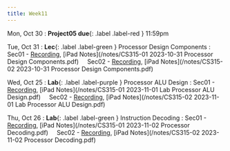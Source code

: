 ```yaml
---
title: Week11
---
```


Mon, Oct 30
: **Project05 due**{: .label .label-red } 11:59pm

Tue, Oct 31
: **Lec**{: .label .label-green } Processor Design Components
: Sec01 - [Recording](https://usfca.zoom.us/rec/share/cB7_Hfd9QGge0LBz_QiwQtL9D2qv2ca8ABNvgs4O9gdcTloAj7FeDSAxh1pcWh8n.UInzVIhNCJgDIKL_?startTime=1698766485000),
          [iPad Notes](/notes/CS315-01 2023-10-31 Processor Design Components.pdf)
&nbsp; &nbsp;
Sec02 - [Recording](https://usfca.zoom.us/rec/share/kcdouHvcaHVnbgY37fycicu0SZ2f7Dcv4yTgfyHSDHZdqQX6_NgekaXGJPTjZu3t.-e70Y3ur3WXvkBmz?startTime=1698789201000),
        [iPad Notes](/notes/CS315-02 2023-10-31 Processor Design Components.pdf)


Wed, Oct 25
: **Lab**{: .label .label-purple } Processor ALU Design
: Sec01 - [Recording](https://usfca.zoom.us/rec/share/SqfQmSXQpu6QMugW4BFqdO0P_vW_zC8gBPA7heQ2QeCJpUOf8-efZaWyKVKMplQF.GPbTL7jBkHKdFsos?startTime=1698883730000),
          [iPad Notes](/notes/CS315-01 2023-11-01 Lab Processor ALU Design.pdf)
&nbsp; &nbsp;
Sec02 - [Recording](https://usfca.zoom.us/rec/share/5VCR3CrNdHyFkpzhT4-iFzufd6csqyX07MfQ24qDIXo3WR-Np0gXNMgg7DsbHLNf.2arIkOSyHoqAHGga?startTime=1698888906000),
        [iPad Notes](/notes/CS315-02 2023-11-01 Lab Processor ALU Design.pdf)

Thu, Oct 26
: **Lab**{: .label .label-green } Instruction Decoding
: Sec01 - [Recording](https://usfca.zoom.us/rec/share/oaIADjt7OrasqXI_RmpSyavzBGxUWBrjUQs2MNZnNAPo6jpMR_MZQMHaZEf0TRXM.ApRcKzEYRYhas8yO?startTime=1698937745000),
          [iPad Notes](/notes/CS315-01 2023-11-02 Processor Decoding.pdf)
&nbsp; &nbsp;
Sec02 - [Recording](https://usfca.zoom.us/rec/share/z5glLkoteGMTKXiQIsVrAzvErvI8GJZ5S7xdv36Mpz-FyXTg2jPUPrcMyepc7Prr.mv_6J51MTOvegGa1?startTime=1698961770000),
        [iPad Notes](/notes/CS315-02 2023-11-02 Processor Decoding.pdf)
